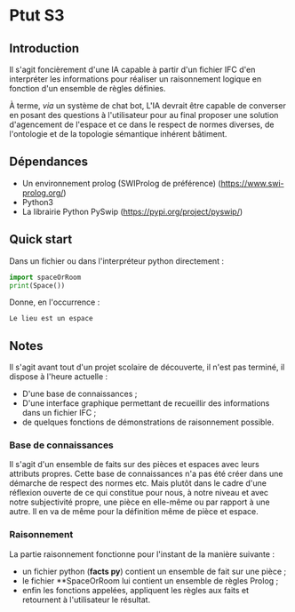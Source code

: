 # Ptut S3

## Introduction

Il s'agit foncièrement d'une IA capable à partir d'un fichier IFC d'en interpréter les informations pour réaliser un raisonnement logique en fonction d'un ensemble de règles définies.

À terme, *via* un système de chat bot, L'IA devrait être capable de converser en posant des questions à l'utilisateur pour au final proposer une solution d'agencement de l'espace et ce dans le respect de normes diverses, de l'ontologie et de la topologie sémantique inhérent bâtiment.

## Dépendances

- Un environnement prolog (SWIProlog de préférence) (https://www.swi-prolog.org/)
- Python3
- La librairie Python PySwip (https://pypi.org/project/pyswip/)

## Quick start

Dans un fichier ou dans l'interpréteur python directement :

```python
import spaceOrRoom
print(Space()) 
```

Donne, en l'occurrence : 
```
Le lieu est un espace
```
## Notes

Il s'agit avant tout d'un projet scolaire de découverte, il n'est pas terminé, il dispose à l'heure actuelle :

- D'une base de connaissances ;
- D'une interface graphique permettant de recueillir des informations dans un fichier IFC ; 
- de quelques fonctions de démonstrations de raisonnement possible.

### Base de connaissances

Il s'agit d'un ensemble de faits sur des pièces et espaces avec leurs attributs propres. Cette base de connaissances n'a pas été créer dans une démarche de respect des normes etc. Mais plutôt dans le cadre d'une réflexion ouverte de ce qui constitue pour nous, à notre niveau et avec notre subjectivité propre, une pièce en elle-même ou par rapport à une autre. Il en va de même pour la définition même de pièce et espace.

### Raisonnement 

La partie raisonnement fonctionne pour l'instant de la manière suivante :

- un fichier python (**facts py**) contient un ensemble de fait sur une pièce ;
- le fichier **SpaceOrRoom lui contient un ensemble de règles Prolog ; 
- enfin les fonctions appelées, appliquent les règles aux faits et retournent à l'utilisateur le résultat.


